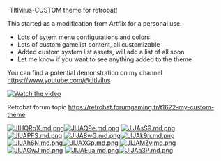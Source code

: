 -Tltlvilus-CUSTOM theme for retrobat!

This started as a modification from Artflix for a personal use.

- Lots of sytem menu configurations and colors
- Lots of custom gamelist content, all customizable
- Added custom system list assets, will add a list of all soon
- Let me know if you want to see anything added to the theme
  
You can find a potential demonstration on my channel https://www.youtube.com/@tltlvilus

[![Watch the video](https://iili.io/JIJ04YQ.png)](https://youtu.be/COQOkOa9AaI)

Retrobat forum topic https://retrobat.forumgaming.fr/t1622-my-custom-theme

[![JIHQRqX.md.png](https://iili.io/JIHQRqX.md.png)](%URL_VIEWER_PREVIEW%)[![JIJAQ9e.md.png](https://iili.io/JIJAQ9e.md.png)](%URL_VIEWER_PREVIEW%)
[![JIJAsS9.md.png](https://iili.io/JIJAsS9.md.png)](%URL_VIEWER_PREVIEW%)[![JIJAPFS.md.png](https://iili.io/JIJAPFS.md.png)](%URL_VIEWER_PREVIEW%)
[![JIJA8wG.md.png](https://iili.io/JIJA8wG.md.png)](%URL_VIEWER_PREVIEW%)[![JIJAk9n.md.png](https://iili.io/JIJAk9n.md.png)](%URL_VIEWER_PREVIEW%)
[![JIJAh6N.md.png](https://iili.io/JIJAh6N.md.png)](%URL_VIEWER_PREVIEW%)[![JIJAXGp.md.png](https://iili.io/JIJAXGp.md.png)](%URL_VIEWER_PREVIEW%)
[![JIJAMZv.md.png](https://iili.io/JIJAMZv.md.png)](%URL_VIEWER_PREVIEW%)[![JIJAGwJ.md.png](https://iili.io/JIJAGwJ.md.png)](%URL_VIEWER_PREVIEW%)
[![JIJAEua.md.png](https://iili.io/JIJAEua.md.png)](%URL_VIEWER_PREVIEW%)[![JIJAa3P.md.png](https://iili.io/JIJAa3P.md.png)](%URL_VIEWER_PREVIEW%)
